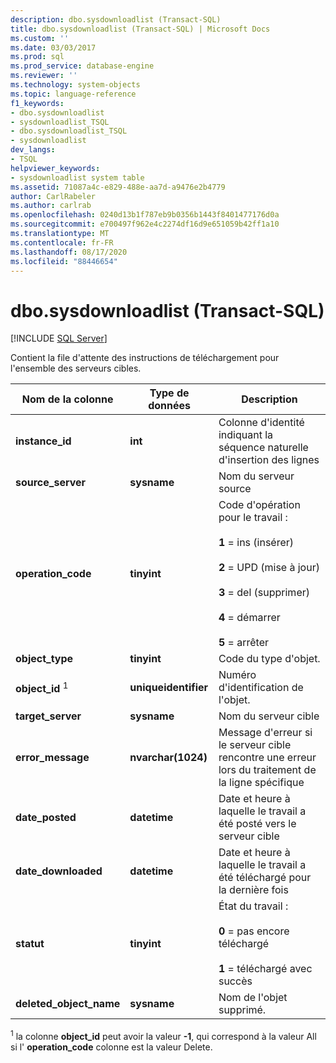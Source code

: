 ```yaml
---
description: dbo.sysdownloadlist (Transact-SQL)
title: dbo.sysdownloadlist (Transact-SQL) | Microsoft Docs
ms.custom: ''
ms.date: 03/03/2017
ms.prod: sql
ms.prod_service: database-engine
ms.reviewer: ''
ms.technology: system-objects
ms.topic: language-reference
f1_keywords:
- dbo.sysdownloadlist
- sysdownloadlist_TSQL
- dbo.sysdownloadlist_TSQL
- sysdownloadlist
dev_langs:
- TSQL
helpviewer_keywords:
- sysdownloadlist system table
ms.assetid: 71087a4c-e829-488e-aa7d-a9476e2b4779
author: CarlRabeler
ms.author: carlrab
ms.openlocfilehash: 0240d13b1f787eb9b0356b1443f8401477176d0a
ms.sourcegitcommit: e700497f962e4c2274df16d9e651059b42ff1a10
ms.translationtype: MT
ms.contentlocale: fr-FR
ms.lasthandoff: 08/17/2020
ms.locfileid: "88446654"
---
```

# <a name="dbosysdownloadlist-transact-sql"></a>dbo.sysdownloadlist (Transact-SQL)
[!INCLUDE [SQL Server](../../includes/applies-to-version/sqlserver.md)]

  Contient la file d'attente des instructions de téléchargement pour l'ensemble des serveurs cibles.  
  
|Nom de la colonne|Type de données|Description|  
|-----------------|---------------|-----------------|  
|**instance_id**|**int**|Colonne d'identité indiquant la séquence naturelle d'insertion des lignes|  
|**source_server**|**sysname**|Nom du serveur source|  
|**operation_code**|**tinyint**|Code d'opération pour le travail :<br /><br /> **1** = ins (insérer)<br /><br /> **2** = UPD (mise à jour)<br /><br /> **3** = del (supprimer)<br /><br /> **4** = démarrer<br /><br /> **5** = arrêter|  
|**object_type**|**tinyint**|Code du type d'objet.|  
|**object_id** <sup>1</sup>|**uniqueidentifier**|Numéro d'identification de l'objet.|  
|**target_server**|**sysname**|Nom du serveur cible|  
|**error_message**|**nvarchar(1024)**|Message d'erreur si le serveur cible rencontre une erreur lors du traitement de la ligne spécifique|  
|**date_posted**|**datetime**|Date et heure à laquelle le travail a été posté vers le serveur cible|  
|**date_downloaded**|**datetime**|Date et heure à laquelle le travail a été téléchargé pour la dernière fois|  
|**statut**|**tinyint**|État du travail :<br /><br /> **0** = pas encore téléchargé<br /><br /> **1** = téléchargé avec succès|  
|**deleted_object_name**|**sysname**|Nom de l'objet supprimé.|  
  
 <sup>1</sup> la colonne **object_id** peut avoir la valeur **-1**, qui correspond à la valeur All si l' **operation_code** colonne est la valeur Delete.  
  
  
